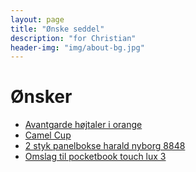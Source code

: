 ```yaml
---
layout: page
title: "Ønske seddel"
description: "for Christian"
header-img: "img/about-bg.jpg"
---
```

# Ønsker

 * [Avantgarde højtaler i orange](https://high-performance.dk/avantgarde-trio-xd-basshorn.html)
 * [Camel Cup](https://www.nordiskspil.dk/camel-cup)
 * [2 styk panelbokse harald nyborg 8848](https://www.harald-nyborg.dk/p8848/mitsutomo-panelbokssaet-31-dele)
 * [Omslag til pocketbook touch lux 3](https://www.conradelektronik.dk/?websale8=conrad-dk&pi=1462095)


